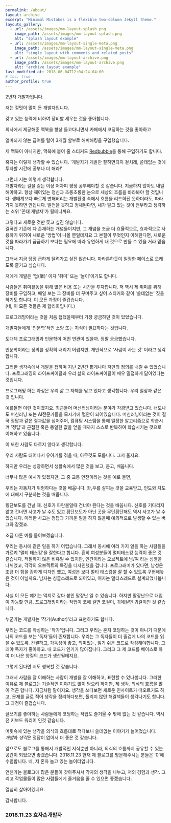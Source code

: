 ```yaml
---
permalink: /about/
layout: archive
excerpt: "Minimal Mistakes is a flexible two-column Jekyll theme."
layouts_gallery:
  - url: /assets/images/mm-layout-splash.png
    image_path: /assets/images/mm-layout-splash.png
    alt: "splash layout example"
  - url: /assets/images/mm-layout-single-meta.png
    image_path: /assets/images/mm-layout-single-meta.png
    alt: "single layout with comments and related posts"
  - url: /assets/images/mm-layout-archive.png
    image_path: /assets/images/mm-layout-archive.png
    alt: "archive layout example"
last_modified_at: 2018-06-04T12:04:24-04:00
# toc: true
author_profile: true
---
```


2년차 개발자입니다.

저는 겉멋이 많이 든 개발자입니다.

갖고 있는 능력에 비하여 장비빨 세우는 것을 좋아합니다.

회사에서 제공해준 맥북을 항상 들고다니면서 카페에서 코딩하는 것을 좋아하고

얼마되지 않는 급여를 털어 3개월 할부로 해피해킹을 구입했습니다.

제 맥북이 아니지만, 맥북에 붙여 줄 스티커도 [Redbubble](https://www.redbubble.com/explore/)을 통해 구입하기도 합니다.

혹자는 이렇게 생각할 수 있습니다.
'개발자가 개발만 잘하면되지 겉치레, 쓸데없는 것에 투자할 시간에 공부나 더 해라!'

그런데 저는 이렇게 생각합니다.<br/>
개발자라는 길을 걷는 이상 어차피 평생 공부해야할 것 같습니다. 지금하지 않아도 내일해야하고. 항상 깨어있는 정신과 초롱초롱한 눈으로 세상의 흐름을 바라봐야 할 것입니다.
생태계보다 빠르게 변해버리는 개발환경 속에서 흐름을 리드하진 못하더라도, 따라가지 못하면 안됩니다.
발전을 못하고 정체된다면, 내가 알고 있는 것이 전부라고 생각하는 소위 '꼰대 개발자'가 될테니까요.

그렇다고 새로운 것만 좇고 싶진 않습니다.<br/>
결국엔 기존에 다 존재하는 개념들이지만, 그 개념을 조금 더 효율적으로, 효과적으로 사용하기 위하여 새로운 '방법'이 나올 뿐일테지요
그 본질이 무엇인지 이해한다면, 새로운 것을 따라가기 급급하기 보다는 필요에 따라 유연하게 내 것으로 만들 수 있을 거라 믿습니다.

그래서 지금 당장 급하게 달려가고 싶진 않습니다. 마라톤하듯이 일정한 페이스로 오래도록 즐기고 싶습니다.

저에게 개발은 '업(業)' 이자 '취미' 또는 '놀이'이기도 합니다.

사람들은 취미활동을 위해 많은 비용 또는 시간을 투자합니다.
저 역시 제 취미를 위해 장비를 구입하고, 매일 보는 그 장비를 더 꾸며주고 싶어 스티커와 같이 '쓸데없는' 짓을 하기도 합니다.
이 모든 과정이 즐겁습니다.<br/>
(네, 이 모든 것들은 제 합리화입니다.)

프로그래밍이라는 것을 처음 접했을때부터 가장 궁금하던 것이 있었습니다.

개발자들에게 '인문학'적인 소양 또는 지식이 필요하다는 것입니다.

도대체 프로그래밍과 인문학이 어떤 연관이 있을까.
정말 궁금했습니다.

인문학이라는 정의를 정확히 내리기 어렵지만, 개인적으로 '사람이 사는 것' 이라고 생각합니다.

그러한 생각속에서 개발을 접하며 지난 2년간 짧게나마 저만의 정의를 내릴 수 있었습니다.
프로그래밍의 라이프싸이클과 우리 삶의 라이프싸이클이 매우 밀접하게 닮아있다는 것입니다.

프로그래밍 하는 과정은 우리 삶 그 자체를 담고 있다고 생각합니다. 우리 일상과 같은 것 입니다.

 예를들면 이런 것이겠지요. 
 최근들어 머신러닝이라는 분야가 각광받고 있습니다. 너도나도 머신러닝 또는 AI전문가들을 모시기에 혈안이 되어있습니다.
 머신러닝이라는 것이 결국 정답과 같은 결과값을 심어주어, 컴퓨팅 시스템을 통해 일정한 알고리즘으로 학습시켜 '정답'과 근접한 혹은 동일한 값을 얻을 때까지 스스로 반복하여 학습시키는 것으로 이해하고 있습니다.

 이 또한 사람도 다르지 않다고 생각합니다.

 우리 사람도 태어나서 유아기를 겪을 때, 아무것도 모릅니다. 그저 울지요.

 하지만 우리는 성장하면서 생활속에서 많은 것을 보고, 듣고, 배웁니다.

 너무나 많은 예시가 있겠지만, 그 중 교통 안전이라는 것을 예로 들면,

 우리는 자동차가 위험하다는 것을 배웁니다.
 좌,우를 살피는 것을 교육받고, 인도와 차도에 대해서 구분하는 것을 배웁니다.

 횡단보도를 건널 때. 신호가 파란불일때 건너야 된다는 것을 배웁니다.
 신호를 기다리지 않고 건너면 사고가 날 수도 있고
 횡단보도가 아닌 곳을 무단횡단해도 역시 사고가 날 수 있습니다.
 이러한 사고는 정답과 가까운 일을 하지 않을때 예외적으로 발생할 수 있는 버그와 같겠죠.

 조금 다른 예를 들어보겠습니다.

 우리는 동시에 같은 일을 하기 어렵습니다. 그래서 동시에 여러 가지 일을 하는 사람들을 가르켜 '멀티 태스킹'을 잘한다고 합니다.
 흔히 여성분들이 멀티태스킹 능력이 좋은 것 같습니다.
 적절하지 않은 비유일 수 있지만, 인간이라는 오브젝트에 남/여 라는 성별을 나뉘었고,
 각각의 오브젝트의 특징을 디자인했을 겁니다.
 프로그래머가 있다면, 남성은 조금 더 힘을 강하게 디자인 했고, 여성은 보다 멀티 태스킹을 잘 할 수 있도록 구현해놓은 것이 아닐까요.
 남자는 싱글스레드로 되어있고, 여자는 멀티스레드로 설계되었나봅니다.

 사실 이 모든 얘기는 억지로 갖다 붙인 말장난 일 수 있습니다.
 하지만 말장난으로 대입이 가능할 만큼, 프로그래밍이라는 작업이 코에 걸면 코걸이, 귀에걸면 귀걸이인 것 같습니다.

 누군가는 개발자는 '작가(Author)'라고 표현하기도 합니다.

 우리는 코드를 작성하는 '작가'입니다.
 그리고 우리는 혼자 코딩하는 것이 아니기 때문에 나의 코드를 보는 '독자'들이 존재합니다.
 우리는 그 독자들이 더 즐겁게 나의 코드를 읽을 수 있도록. 간결하고, 가독성이 좋고, 의미있는, 읽기 쉬운 코드로 작성해야합니다.
 그래야 독자가 좋아하고. 내 코드가 인기가 많아집니다. 그리고 그 제 코드를 베이스로 하여 더 나은 양질의 코드가 생산될테지요.
 
 그렇게 된다면 저도 행복할 것 같습니다.

 그래서 사람을 잘 이해하는 사람이 개발을 잘 이해하고, 표현할 수 있나봅니다.
 그러한 이유로 제 블로그는 기술적인 이야기도 많이 담으려 하지만, 제 생각. 의식의 흐름을 많이 적곤 합니다. 지금처럼 말이지요.
 생각을 쓰다보면 새로운 인사이트가 떠오르기도 하고,
 문제를 글로 적어 생각을 정리하다보면, 풀리지 않던 해결책들이 생각나기도 합니다.
 그 과정이 즐겁습니다.

 글쓰기를 좋아하는 사람들에게 코딩하는 작업도 즐거울 수 밖에 없는 것 같습니다.
 역시 전 키보드 워리어 인것 같습니다.

 머릿속에 있는 생각을 의식의 흐름대로 적다보니 쓸데없는 이야기가 늘어졌습니다.
 <br/>
 *개발*과 *생각*은 정답이 없어서 더 좋은 것 같습니다.

 앞으로도 블로그를 통해서 개발적인 지식뿐만 아니라, 의식의 흐름까지 공유할 수 있는 공간이 되었으면 좋겠습니다.
 2018.11.23 현재 제 블로그를 방문해주시는 분들은 '0'에 수렴합니다.
 네, 저 혼자 놀고 있는 놀이터입니다.

 언젠가는 블로그에 많은 분들이 찾아주셔서 각자의 생각을 나누고, 저의 경험과 생각. 그리고 작업물들이 많은 사람들에게 즐거움을 줄 수 있으면 좋겠습니다.

 열심히 살아야겠네요.

감사합니다.

### 2018.11.23 효자손개발자